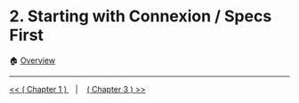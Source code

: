 # 2. Starting with Connexion / Specs First

:house: [Overview](../../README.md)




---


[ << ( Chapter 1 ) ](../chapters/chapter_1.md) &nbsp;&nbsp; |  &nbsp;&nbsp;  [ ( Chapter 3 ) >>](../chapters/chapter_3.md)  
 
 